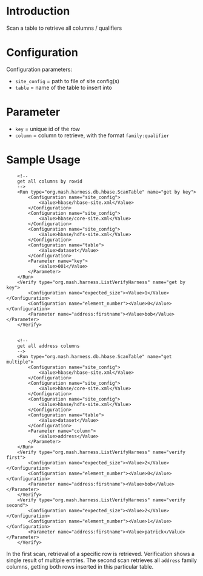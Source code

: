 # Introduction #

Scan a table to retrieve all columns / qualifiers

# Configuration #
Configuration parameters:
  * `site_config` = path to file of site config(s)
  * `table` = name of the table to insert into

# Parameter #
  * `key` = unique id of the row
  * `column` =  column to retrieve, with the format `family:qualifier`

# Sample Usage #
```
    <!--
    get all columns by rowid
    -->
    <Run type="org.mash.harness.db.hbase.ScanTable" name="get by key">
        <Configuration name="site_config">
            <Value>hbase/hbase-site.xml</Value>
        </Configuration>
        <Configuration name="site_config">
            <Value>hbase/core-site.xml</Value>
        </Configuration>
        <Configuration name="site_config">
            <Value>hbase/hdfs-site.xml</Value>
        </Configuration>
        <Configuration name="table">
            <Value>dataset</Value>
        </Configuration>
        <Parameter name="key">
            <Value>001</Value>
        </Parameter>
    </Run>
    <Verify type="org.mash.harness.ListVerifyHarness" name="get by key">
        <Configuration name="expected_size"><Value>1</Value></Configuration>
        <Configuration name="element_number"><Value>0</Value></Configuration>
        <Parameter name="address:firstname"><Value>bob</Value></Parameter>
    </Verify>


    <!--
    get all address columns
    -->
    <Run type="org.mash.harness.db.hbase.ScanTable" name="get multiple">
        <Configuration name="site_config">
            <Value>hbase/hbase-site.xml</Value>
        </Configuration>
        <Configuration name="site_config">
            <Value>hbase/core-site.xml</Value>
        </Configuration>
        <Configuration name="site_config">
            <Value>hbase/hdfs-site.xml</Value>
        </Configuration>
        <Configuration name="table">
            <Value>dataset</Value>
        </Configuration>
        <Parameter name="column">
            <Value>address</Value>
        </Parameter>
    </Run>
    <Verify type="org.mash.harness.ListVerifyHarness" name="verify first">
        <Configuration name="expected_size"><Value>2</Value></Configuration>
        <Configuration name="element_number"><Value>0</Value></Configuration>
        <Parameter name="address:firstname"><Value>bob</Value></Parameter>
    </Verify>
    <Verify type="org.mash.harness.ListVerifyHarness" name="verify second">
        <Configuration name="expected_size"><Value>2</Value></Configuration>
        <Configuration name="element_number"><Value>1</Value></Configuration>
        <Parameter name="address:firstname"><Value>patrick</Value></Parameter>
    </Verify>
```

In the first scan, retrieval of a specific row is retrieved. 
Verification shows a single result of multiple entries. 
The second scan retrieves all `address` family columns, getting both rows inserted in this particular table.